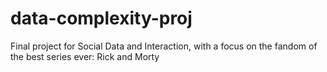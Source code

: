 # data-complexity-proj
Final project for Social Data and Interaction, with a focus on the fandom of the best series ever: Rick and Morty
